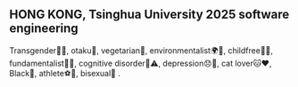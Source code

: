 ##  HONG KONG, Tsinghua University 2025 software engineering
  Transgender🏳️‍⚧️, otaku🥱, vegetarian🥗, environmentalist🌍🌱, childfree👶🚫, fundamentalist📜🚫, cognitive disorder🧠⚠️, depression😞🧠, cat lover🐱❤️, Black🖤, athlete⚽🏀, bisexual🌈 .


<!--
**ydwcsc/ydwcsc** is a ✨ _special_ ✨ repository because its `README.md` (this file) appears on your GitHub profile.

Here are some ideas to get you started:

- 🔭 I’m currently working on ...
- 🌱 I’m currently learning ...
- 👯 I’m looking to collaborate on ...
- 🤔 I’m looking for help with ...
- 💬 Ask me about ...
- 📫 How to reach me: ...
- 😄 Pronouns: ...
- ⚡ Fun fact: ...
-->
